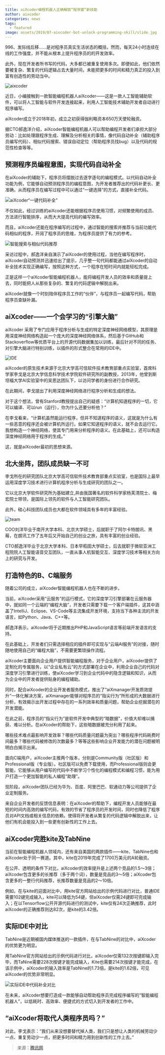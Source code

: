 ```yaml
---
title: aiXcoder编程机器人正确解锁“程序猿”新技能
author: aixcoder
categories: news
tags:
  - featured
image: assets/2019/07-aixcoder-bot-unlock-programming-skill/slide.jpg
---
```


996、发际线后移......是对程序员真实生活状态的概括，然而，每天24小时连续在线的工作强度，并不能从根本上提升程序员的的开发效率。

此外，现在开发者所书写的代码，大多都已被重复使用多次。即便如此，他们依然要被复杂、繁复的代码逻辑占去大量时间，未能把更多的时间和精力真正的投入到富有创造性的劳动当中。

![aixcoder](/assets/2019/07-aixcoder-bot-unlock-programming-skill/child.jpg)

近日，小编接触到一款智能编程机器人aiXcoder——这是一款人工智能辅助软件，可以将人工智能与软件开发连接起来，利用人工智能技术辅助开发者自动进行程序编写。

aiXcoder成立于2018年初，成立之初获得伽利略资本650万天使轮融资。

据CTO郝逸洋介绍，aiXcoder智能编程机器人可以帮助编程开发者们承担大部分劳动：比如处理跟程序生成、理解及分析相关的事情，像代码自动补全（辅助程序员编写代码）、相似代码搜索、错误自动定位（帮助程序员找bug）以及代码的规范性检查等等。

## 预测程序员编程意图，实现代码自动补全

在aiXcoder的辅助下，程序员将摆脱过去逐字逐句的编程模式。以代码自动补全功能为例，它能够自动预测程序员的编程意图，为开发者推荐出的代码补更长、更准确，从而程序员在编写过程中可以通过“一键选择”的方式，直接补全代码。

![aiXcoder“一键代码补全”](/assets/2019/07-aixcoder-bot-unlock-programming-skill/complete.jpg)

不仅如此，经过训练的aiXcoder还能根据程序员使用习惯，对频繁使用的成员、方法进行智能排序，从而大大提高代码的编写效率。

而且，aiXcoder还能在程序编写的过程中，通过智能的搜索并推荐与当前功能代码相似的程序，开阔了程序员的思维，为程序员提供了有力的参考。

![智能搜索与相似代码推荐](//assets/2019/07-aixcoder-bot-unlock-programming-skill/search.jpg)

采访过程中，郝逸洋亲自演示了aiXcoder的使用过程，当他在编写程序时，aiXcoder自动预测并迅速给出了提示，几乎整一句代码都能通过aiXcoder的自动补全技术实现正确编写，按照这种方式，一个程序在短时间内就能轻松完成。

正是这样一个aiXcoder智能编程机器人，能将编程开发人员的效率和质量提上去，同时能把人从那些复杂的、繁复的代码逻辑中解脱出来。

aiXcoder就像一个时刻陪伴程序员工作的“伙伴”，与程序员一起编写代码，帮助程序员查缺补漏。

## aiXcoder——一个会学习的“引擎大脑”

aiXcoder 采用了专门应用于程序分析与生成的特定深度神经网络模型，其原理是用深度神经网络构造起一个庞大的深度神经网络体系，然后基于GitHub和Stackoverflow等优质平台上的开源代码数据集加以训练，最后针对不同的任务、对引擎大脑进行特别训练，以插件的形式整合在常用的IDE中。

![IDE](//assets/2019/07-aixcoder-bot-unlock-programming-skill/ide.jpg)

aiXcoder的原生技术来源于北京大学高可信软件技术教育部重点实验室，首席科学家李戈是北京大学信息科学技术学院软件研究所的副教授，2013年，他曾到斯坦福大学AI实验室中的吴恩达团队下，以访问学者的身份进行合作研究。

在此期间，李戈提出了利用深度神经网络进行程序分析和生成的想法。

对于这个想法，曾有Stanford教授提出自己的疑惑：“计算机知道程序的一切，它可以编译、可以run（运行），你为什么还要分析他？”

在李戈看来，“计算机虽然能运行程序，但并不知道程序的语义，这就是为什么有一些恶意的程序还会被计算机所运行。如果它知道程序的语义，就不会去运行它。我想构造一个神经网络，使其专门用来分析程序的语义。在此基础上，还可以构造深度神经网络用于程序的生成。”

这，就是aiXcoder最初的思想来源。

## 北大坐阵，团队成员缺一不可

李戈所在的研究团队北京大学高可信软件技术教育部重点实验室，也是国际上最早运用深度学习技术进行计算机程序分析与生成研究的团队之一。

它以北京大学软件研究所为基础建立,并由我国著名的软件科学家杨芙清院士、梅宏院士带领，是国际上领先的软件与人工智能研究团队。

此外，硅心科技团队成员也大都在软件领域具有多年的丰富经验。

![team](/assets/2019/07-aixcoder-bot-unlock-programming-skill/child2.jpg)

COO刘洋毕业于南开大学本科、北京大学硕士，后就职于了阿尔卡特朗讯、黑莓，在朗讯工作了五年后又开始自己的创业之旅，具有丰富的创业经验。

CTO郝逸洋毕业于北京大学本科、日本早稻田大学硕士，后去就职于微软亚洲工程院院人工智能语音交互团队，一直从事人机智能交互、深度学习技术等相关方向上的研究与开发。

## 打造特色的B、C端服务

随着公司的成立，aiXcoder智能编程机器人也在不断的进步。

当前，aiXcoder采用“云服务”的运行模式，它的深度学习引擎部署在云服务器中，就如同一个云端的“编程大脑”，开发者只需要下载一个客户端插件，这其中涵盖了IntelliJ、Eclipse、VS-Code等主流集成开发环境，支持当下各种主流的开发语言，如Python、Java、C++等。

郝逸洋表示，aiXcoder将于近期推出PHP和JavaScript语言等前端开发语言的支持。

在此基础上，开发者们只需选择相应的插件即可实现与“云端AI服务”的对接，随时随地使用自己的“编程大脑”，不需要更繁琐操作流程。

aiXcoder主要面向企业用户提供智能编程服务，对于企业用户，aiXcoder提供了定制化的专属服务，以“企业私有云”的方式部署在企业中，利用企业自己的代码对深度学习引擎进行训练，使aiXcoder学习到企业代码中的隐含逻辑和知识，从而为企业中的开发者提供贴身的编程辅助。

同时，配合aiXcoder的企业开发者服务模式，推出了“aiXmanager开发质效提升”一体化解决方案，aiXmanager能够对程序员的“指尖行为”所形成的大数据进行分析，有效揭示出开发过程中存在的一系列效率和质量问题，帮助企业挖掘潜在的开发潜能。

在此之前，程序员的“指尖行为”是软件开发中典型的“暗数据”，价值大却难以捕获、难以分析。在aiXcoder的帮助下，这些暗数据被充分利用了起来。

哪些技术难点最影响开发效率？哪些代码质量问题最为突出？哪些程序代码耗费时间最多？哪些代码被修改的次数最多？等等这些影响企业开发能力的潜在问题被明明白白揭示出来。

面向C端用户，aiXcoder主推两个版本，分别是Community版（社区版）和Professional版（专业版）。社区版可以免费下载使用，而Professional版则会更智能，它能够从用户编写的代码中不断学习个性化的编程模式和编程习惯，能为用户打造一个更加智能的私人编程“助理”。

现阶段，aiXcoder团队已经为华为、百度、阿里巴巴、软通动力等公司提供了企业定制服务。

来自企业开发者的反馈信息表明：在aiXcoder的帮助下，编程开发人员能够在最短的时间内高效的编写代码，有效的节省了程序员的开发时间，同时也降低了程序员对API文档或相关信息的依赖。使得将开发者从繁复的代码逻辑中解脱出来，让他们有机会能投入到一些更有创新性的工作上去。

## aiXcoder完胜kite及TabNine

当前在智能编程机器人领域内，还有来自美国的两款插件——kite、TabNine也和aiXcoder处于同一赛道。其中，kite在2019年完成了1700万美元的A轮融资。

在公开、透明的条件下对比，aiXcoder的效率提升是上述两个竞品的1.5～3倍；aiXcoder包含更多的长推荐（多于两个词），数量是竞品的3～5倍；aiXcoder包含更多的一整行代码推荐，长推荐数量是竞品的2～10倍。

例如，在与kite的迎面对比中，用kite官方网站给出的示例代码进行对比，普通IDE需要102键完成输入，kite可以降低为54键，但aiXcoder仅需24键即可完成输入；在以Tensorflow公开开源代码进行的测试中，kite仅有24次正确推荐，此时aiXcoder的正确推荐则达82次，是kite的3.42倍。

## 实际IDE中对比

TabNine是近期被国内媒体推送的一款插件，在与TabNine的对比中，aiXcoder的优势更为明显。

用TabNine官方网站给出的示例代码进行对比，aiXcoder仅需132次按键即输入完毕，而TaNine需要228次按键才能完成输入，Kite也需要214次按键才能完成，在该示例中，aiXcoder的输入效率是TabNine的1.73倍，是kite的1.62倍，可见aiXcoder的优势非常明显。

![实际IDE中代码补全对比](/assets/2019/07-aixcoder-bot-unlock-programming-skill/fast.jpg)

在未来，aiXcoder想要打造成一款能够自动帮助程序员完成程序编写的“智能编程机器人”，以低耗时、高效率、便捷式的方式切入到开发者的工作中。

## “aiXcoder将取代人类程序员吗？”

对此，李戈表示：“我们从来没想要替代掉人类，我们只是想让人类的机械劳动少一点、重复劳动少一点，把更多时间和精力用到创新性的工作上去。”

> 来源：[腾讯网](https://new.qq.com/rain/a/20190730A0HASK)
